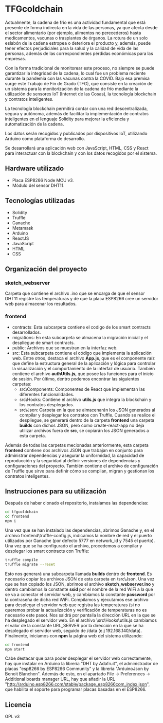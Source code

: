 # **TFGcoldchain**
 Actualmente, la cadena de frío es una actividad fundamental que está presente de forma indirecta en la vida de las personas, ya que afecta desde el sector alimentario (por ejemplo, alimentos no perecederos) hasta medicamentos, vacunas o trasplantes de órganos. La rotura de un solo eslabón de la cadena estropea o deteriora el producto y, además, puede tener efectos perjudiciales para la salud y la calidad de vida de las personas, además de las correspondientes pérdidas económicas para las empresas.
  
  Con la forma tradicional de monitorear este proceso, no siempre se puede garantizar la integridad de la cadena, lo cual fue un problema reciente durante la pandemia con las vacunas contra la COVID. Bajo esa premisa surge este Trabajo de Fin de Grado (TFG), que consiste en la creación de un sistema para la monitorización de la cadena de frío mediante la utilización de sensores IoT (Internet de las Cosas), la tecnología blockchain y contratos inteligentes.
  
  La tecnología blockchain permitirá contar con una red descentralizada, segura y autónoma, además de facilitar la implementación de contratos inteligentes en el lenguaje Solidity para mejorar la eficiencia y automatización de la cadena.

  Los datos serán recogidos y publicados por dispositivos IoT, utilizando Arduino como plataforma de desarrollo.

  Se desarrollará una aplicación web con JavaScript, HTML, CSS y React para interactuar con la blockchain y con los datos recogidos por el sistema.

## **Hardware utilizado**
- Placa ESP8266 Node MCU v3.
- Módulo del sensor DHT11.

## **Tecnologías utilizadas**
- Solidity
- Truffle
- Ganache
- Metamask
- Arduino
- ReactJS
- JavaScript
- HTML
- CSS


## **Organización del proyecto**
 ### sketch_webserver
 Carpeta que contiene el archivo .ino que se encarga de que el sensor DHT11 registre las temperaturas y de que la placa ESP8266 cree un servidor web para almacenar los resultados.

 ### frontend
  - contracts: Esta subcarpeta contiene el codigo de los smart contracts desarrollados.
  - migrations: En esta subcarpeta se almacena la migración inicial y el despliegue de smart contracts.
  - public: Archivos que se muestran en la interfaz web.
  - src: Esta subcarpeta contiene el código que implementa la aplicación web. Entre otros, destaca el archivo **App.js**, que es el componente raíz que define la estructura general de la aplicación y lógica para controlar la visualización y el comportamiento de la interfaz de usuario. También contiene el archivo **authUtils.js**, que posee las funciones para el inicio de sesión. Por último, dentro podemos encontrar las siguientes carpetas:
     - src\Components: Componentes de React que implementan las diferentes funcionalidades.
     - src\Hooks: Contiene el archivo **utils.js** que integra la blockchain y los contratos desplegados.
     - src\Json: Carpeta en la que se almacenarán los JSON generados al compilar y desplegar los contratos con Truffle. Cuando se realice el despliegue, se generará dentro de la carpeta **frontend** una carpeta **builds** con dichos JSON, pero como create-react-app no deja utilizar archivos fuera de **src**, se copiarán los JSON generados a esta carpeta.
   
  Además de todas las carpetas mecionadas anteriormente, esta carpeta **frontend** contiene dos archivos JSON que trabajan en conjunto para administrar dependencias y asegurar la uniformidad, la capacidad de reproducción y la seguridad al definir versiones de dependencias y configuraciones del proyecto. También contiene el archivo de configuración de Truffle que sirve para definir cómo se compilan, migran y gestionan los contratos inteligentes.

 ## Instrucciones para su utilización
 Después de haber clonado el repositorio, instalamos las dependencias:
 ```sh
cd tfgcoldchain
cd frontend
npm i
```
Una vez que se han instalado las dependencias, abrimos Ganache y, en el archivo frontend\truffle-config.js, indicamos la nombre de red y el puerto utilizados por Ganache (por defecto 5777 en network_id y 7545 el puerto).
Una vez que se ha configurado el archivo, procedemos a compilar y desplegar los smart contracts con Truffle:
```sh
truffle compile
truffle migrate --reset
```
Esto nos generará una subcarpeta llamada **builds** dentro de **frontend**. Es necesario copiar los archivos JSON de esta carpeta en \src\Json.
Una vez que se han copiado los JSON, abrimos el archivo **sketch_webserver.ino** y dentro cambiamos la constante **ssid** por el nombre de la red WiFi a la que se va a conectar el servidor web, y cambiamos la constante **password** por la contraseña de dicha red WiFi.
Compilamos y ejecutamos ese archivo para desplegar el servidor web que registra las temperaturas (si no queremos probar la actualización y verificación de temperaturas no es necesario este paso). Nos saldrá por pantalla la dirección URL en la que se ha desplegado el servidor web.
En el archivo \src\Hooks\utils.js cambiamos el valor de la constante URL_SERVER por la dirección en la que se ha desplegado el servidor web, seguido de /data (e.j 192.168.140/data).
Finalmente, iniciamos con **npm** la página web del sistema utilizando:
```sh
cd frontend
npm start
```

Cabe destacar que para poder desplegar el servidor web correctamente, hay que instalar en Arduino la librería "DHT by Adafruit", el administrador de placas "esp8266 by ESP8266 Community" y la librería "ArduinoJson by Benoit Blanchon". Además de esto, en el apartado File -> Preferences -> Additional boards manager URL, hay que añadir la URL "http://arduino.esp8266.com/stable/package_esp8266com_index.json", que habilita el soporte para programar placas basadas en el ESP8266.

## **Licencia**
GPL v3
    
